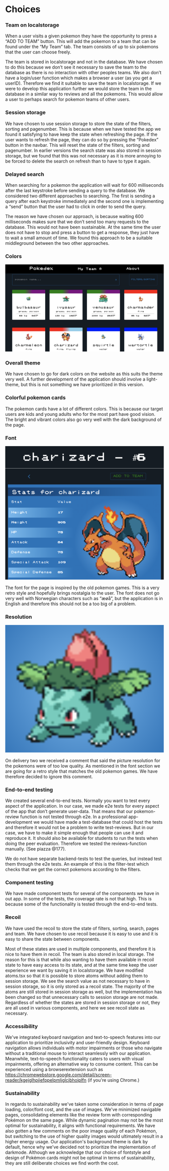 # Choices

### Team on localstorage

When a user visits a given pokemon they have the opportunity to press a “ADD TO TEAM” button. This will add the pokemon to a team that can be found under the “My Team” tab. The team consists of up to six pokemons that the user can choose freely.

The team is stored in localstorage and not in the database. We have chosen to do this because we don’t see it necessary to save the team to the database as there is no interaction with other peoples teams. We also don’t have a login/user function which makes a browser a user (as you get a userID). Therefore we find it suitable to save the team in localstorage. If we were to develop this application further we would store the team in the database in a similar way to reviews and all the pokemons. This would allow a user to perhaps search for pokemon teams of other users.

### Session storage

We have chosen to use session storage to store the state of the filters, sorting and pagenumber. This is because when we have tested the app we found it satisfying to have keep the state when refreshing the page. If the user wants to refresh the page, they can do so by pressing the “Pokedex” button in the navbar. This will reset the state of the filters, sorting and pagenumber. In earlier versions the search state was also stored in session storage, but we found that this was not necessary as it is more annoying to be forced to delete the search on refresh than to have to type it again.

### Delayed search

When searching for a pokemon the application will wait for 600 milliseconds after the last keystroke before sending a query to the database. We considered two different approaches to searching. The first is sending a query after each keystroke immediately and the second one is implementing a “send” button that the user had to click in order to send the query.

The reason we have chosen our approach, is because waiting 600 milliseconds makes sure that we don’t send too many requests to the database. This would not have been sustainable. At the same time the user does not have to stop and press a button to get a response, they just have to wait a small amount of time. We found this approach to be a suitable middleground between the two other approaches.

### Colors

![Colors](./img/Colors.png)

### Overall theme

We have chosen to go for dark colors on the website as this suits the theme very well. A further development of the application should involve a light-theme, but this is not something we have prioritized in this version.

### Colorful pokemon cards

The pokemon cards have a lot of different colors. This is because our target users are kids and young adults who for the most part have good vision. The bright and vibrant colors also go very well with the dark background of the page.

### Font

![Font](./img/Font.png)

The font for the page is inspired by the old pokemon games. This is a very retro style and hopefully brings nostalgia to the user. The font does not go very well with Norwegian characters such as “æøå”, but the application is in English and therefore this should not be a too big of a problem.

### Resolution

![Resolution](./img/Resolution.png)

On delivery two we received a comment that said the picture resolution for the pokemons were of too low quality. As mentioned in the font section we are going for a retro style that matches the old pokemon games. We have therefore decided to ignore this comment.

### End-to-end testing

We created several end-to-end tests. Normally you want to test every aspect of the application. In our case, we made e2e tests for every aspect of the app that don’t generate user-data. That means that our pokemon-review function is not tested through e2e. In a professional app-development we would have made a test-database that could host the tests and therefore it would not be a problem to write test-reviews. But in our case, we have to make it simple enough that people can use it and reproduce it. It should also be available for students to run the tests when doing the peer evaluation. Therefore we tested the reviews-function manually. (See piazza @177).

We do not have separate backend-tests to test the queries, but instead test them through the e2e tests. An example of this is the filter-test which checks that we get the correct pokemons according to the filters.

### Component testing

We have made component tests for several of the components we have in out app. In some of the tests, the coverage rate is not that high. This is because some of the functionality is tested through the end-to-end tests.

### Recoil

We have used the recoil to store the state of filters, sorting, search, pages and team. We have chosen to use recoil because it is easy to use and it is easy to share the state between components. 

Most of these states are used in multiple components, and therefore it is nice to have them in recoil. The team is also stored in local storage. The reason for this is that while also wanting to have them available in recoil state to have easy access to its state, and at the same time keep the user experience we want by saving it in localstorage. 
We have modified atoms.tsx so that it is possible to store atoms without adding them to session storage. We see the search value as not necessary to have in session storage, so it is only stored as a recoil state. The majority of the atoms are still stored in session storage as well, but the implementation has been changed so that unnecessary calls to session storage are not made. Regardless of whether the states are stored in session storage or not, they are all used in various components, and here we see recoil state as necessary.

### Accessibility

We've integrated keyboard navigation and text-to-speech features into our application to prioritize inclusivity and user-friendly design. Keyboard navigation allows individuals with motor impairments or those who navigate without a traditional mouse to interact seamlessly with our application. Meanwhile, text-to-speech functionality caters to users with visual impairments, offering an alternative way to consume content. This can be experienced using a browserextension such as
https://chromewebstore.google.com/detail/screen-reader/kgejglhpjiefppelpmljglcjbhoiplfn (if you're using Chrome.)

### Sustainability

In regards to sustainability we've taken some consideration in terms of page loading, color/font cost, and the use of images. We've minimized navigable pages, consolidating elements like the review form with corresponding Pokémon on the same page. While dynamic pagination may not be the most optimal for sustainability, it aligns with functional requirements. We have also gotten a few comments on the poor image quality of each Pokémon, but switching to the use of higher quality images would ultimately result in a higher energy usage. Our application's background theme is dark by default, hence why we've decided not to prioritize the implementation of darkmode. Although we acknowledge that our choice of fontstyle and design of Pokémon cards might not be optimal in terms of sustainability, they are still deliberate choices we find worth the cost.
